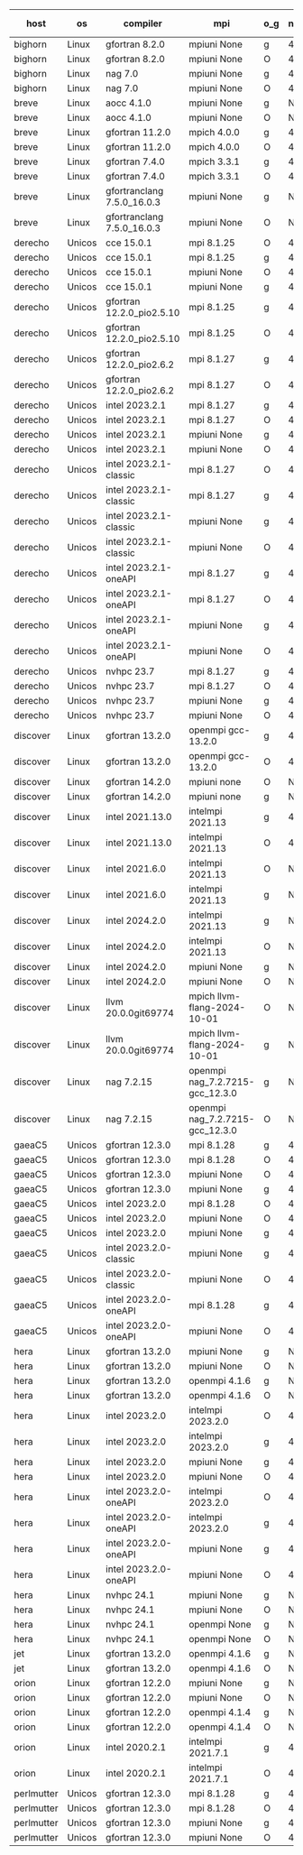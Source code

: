 

| host     | os       | compiler                              | mpi                      | o_g        | netcdf        | build       | u_pass          | u_fail          | s_pass            | s_fail            | e_pass             | e_fail             | nuopc_pass       | nuopc_fail       | artifacts link          |
|----------|----------|---------------------------------------|--------------------------|------------|---------------|-------------|-----------------|-----------------|-------------------|-------------------|--------------------|--------------------|------------------|------------------|-------------------------|
| bighorn | Linux | gfortran 8.2.0 | mpiuni None  | g | 4.6.1  | PASS | 12528 | 0 | 9 | 0 | 42 | 0 | None | None | <a href="https://github.com/esmf-org/esmf-test-artifacts/tree/a4df96325fe03d9c686a2092a7986470a2e4a24c/release_8.8.0/gfortran/8.2.0/g/mpiuni/None" target="_blank">a4df963</a> | 
| bighorn | Linux | gfortran 8.2.0 | mpiuni None  | O | 4.6.1  | PASS | 12528 | 0 | 9 | 0 | 42 | 0 | None | None | <a href="https://github.com/esmf-org/esmf-test-artifacts/tree/f12283c1ec854c621a1c2bc0bc8f64e5f981ad83/release_8.8.0/gfortran/8.2.0/O/mpiuni/None" target="_blank">f12283c</a> | 
| bighorn | Linux | nag 7.0 | mpiuni None  | g | 4.6.1  | PASS | 12528 | 0 | 9 | 0 | 42 | 0 | None | None | <a href="https://github.com/esmf-org/esmf-test-artifacts/tree/0958d6a207413fcf218cd31e3bc2c0337e185ab8/release_8.8.0/nag/7.0/g/mpiuni/None" target="_blank">0958d6a</a> | 
| bighorn | Linux | nag 7.0 | mpiuni None  | O | 4.6.1  | PASS | 12528 | 0 | 9 | 0 | 42 | 0 | None | None | <a href="https://github.com/esmf-org/esmf-test-artifacts/tree/387256b2425e1d8a12aea78a0e5081e21e223a1d/release_8.8.0/nag/7.0/O/mpiuni/None" target="_blank">387256b</a> | 
| breve | Linux | aocc 4.1.0 | mpiuni None  | g | None  | PASS | 12502 | 26 | 9 | 0 | 42 | 0 | None | None | <a href="https://github.com/esmf-org/esmf-test-artifacts/tree/90d63babed5b359c40874979e3325c1c9c90f57d/release_8.8.0/aocc/4.1.0/g/mpiuni/None" target="_blank">90d63ba</a> | 
| breve | Linux | aocc 4.1.0 | mpiuni None  | O | None  | PASS | 12502 | 26 | 9 | 0 | 42 | 0 | None | None | <a href="https://github.com/esmf-org/esmf-test-artifacts/tree/7e49091fdbf187e28a3da01aa3907df1e11b0557/release_8.8.0/aocc/4.1.0/O/mpiuni/None" target="_blank">7e49091</a> | 
| breve | Linux | gfortran 11.2.0 | mpich 4.0.0  | g | 4.7.4  | PASS | 14197 | 0 | 51 | 0 | 80 | 0 | 57 | 0 | <a href="https://github.com/esmf-org/esmf-test-artifacts/tree/2ca5bf1fea7fb3be026b15756ff108a617d7d8e0/release_8.8.0/gfortran/11.2.0/g/mpich/4.0.0" target="_blank">2ca5bf1</a> | 
| breve | Linux | gfortran 11.2.0 | mpich 4.0.0  | O | 4.7.4  | PASS | 14197 | 0 | 51 | 0 | 80 | 0 | 57 | 0 | <a href="https://github.com/esmf-org/esmf-test-artifacts/tree/6c8721f0be2eb57404d0bcf5f908499695ef673e/release_8.8.0/gfortran/11.2.0/O/mpich/4.0.0" target="_blank">6c8721f</a> | 
| breve | Linux | gfortran 7.4.0 | mpich 3.3.1  | g | 4.7.4  | PASS | 14197 | 0 | 51 | 0 | 80 | 0 | 57 | 0 | <a href="https://github.com/esmf-org/esmf-test-artifacts/tree/54715e62f744bc91bc9bc9ffc5374f2a072c4961/release_8.8.0/gfortran/7.4.0/g/mpich/3.3.1" target="_blank">54715e6</a> | 
| breve | Linux | gfortran 7.4.0 | mpich 3.3.1  | O | 4.7.4  | PASS | 14197 | 0 | 51 | 0 | 80 | 0 | 57 | 0 | <a href="https://github.com/esmf-org/esmf-test-artifacts/tree/fa3e02e0a8ff3917e2d4559afb82e7a290841bcb/release_8.8.0/gfortran/7.4.0/O/mpich/3.3.1" target="_blank">fa3e02e</a> | 
| breve | Linux | gfortranclang 7.5.0_16.0.3 | mpiuni None  | g | None  | PASS | 12528 | 0 | 9 | 0 | 42 | 0 | None | None | <a href="https://github.com/esmf-org/esmf-test-artifacts/tree/261c77d5a6abc05dbb75e16889542df6d0eb1192/release_8.8.0/gfortranclang/7.5.0_16.0.3/g/mpiuni/None" target="_blank">261c77d</a> | 
| breve | Linux | gfortranclang 7.5.0_16.0.3 | mpiuni None  | O | None  | PASS | 12528 | 0 | 9 | 0 | 42 | 0 | None | None | <a href="https://github.com/esmf-org/esmf-test-artifacts/tree/215ea2c9a1dbca0c0e30e28effbac12bcdae2fe2/release_8.8.0/gfortranclang/7.5.0_16.0.3/O/mpiuni/None" target="_blank">215ea2c</a> | 
| derecho | Unicos | cce 15.0.1 | mpi 8.1.25  | O | 4.9.2  | PASS | 14119 | 78 | 51 | 0 | 80 | 0 | 57 | 0 | <a href="https://github.com/esmf-org/esmf-test-artifacts/tree/f30319eb4ef63182ca387f441d75290bd27f5f4e/release_8.8.0/cce/15.0.1/O/mpi/8.1.25" target="_blank">f30319e</a> | 
| derecho | Unicos | cce 15.0.1 | mpi 8.1.25  | g | 4.9.2  | PASS | 13999 | 198 | 51 | 0 | 80 | 0 | 57 | 0 | <a href="https://github.com/esmf-org/esmf-test-artifacts/tree/4cc8a5327a253ef0936072f361e54b1d5901fbee/release_8.8.0/cce/15.0.1/g/mpi/8.1.25" target="_blank">4cc8a53</a> | 
| derecho | Unicos | cce 15.0.1 | mpiuni None  | O | 4.9.2  | PASS | 12293 | 235 | 9 | 0 | 42 | 0 | None | None | <a href="https://github.com/esmf-org/esmf-test-artifacts/tree/a5580b6e4eae324def6fcfc58a722d0ce4adb237/release_8.8.0/cce/15.0.1/O/mpiuni/None" target="_blank">a5580b6</a> | 
| derecho | Unicos | cce 15.0.1 | mpiuni None  | g | 4.9.2  | PASS | 12452 | 76 | 9 | 0 | 42 | 0 | None | None | <a href="https://github.com/esmf-org/esmf-test-artifacts/tree/c7d88aae9b4120673120f6ef4f2306b5aeb740c6/release_8.8.0/cce/15.0.1/g/mpiuni/None" target="_blank">c7d88aa</a> | 
| derecho | Unicos | gfortran 12.2.0_pio2.5.10 | mpi 8.1.25  | g | 4.9.2  | PASS | 14197 | 0 | 51 | 0 | 80 | 0 | 57 | 0 | <a href="https://github.com/esmf-org/esmf-test-artifacts/tree/8899679312840699adfe60870bd1efd18f66df30/release_8.8.0/gfortran/12.2.0_pio2.5.10/g/mpi/8.1.25" target="_blank">8899679</a> | 
| derecho | Unicos | gfortran 12.2.0_pio2.5.10 | mpi 8.1.25  | O | 4.9.2  | PASS | 14197 | 0 | 51 | 0 | 80 | 0 | 57 | 0 | <a href="https://github.com/esmf-org/esmf-test-artifacts/tree/22cca4edd307630827328a1b75e94408cd616ec7/release_8.8.0/gfortran/12.2.0_pio2.5.10/O/mpi/8.1.25" target="_blank">22cca4e</a> | 
| derecho | Unicos | gfortran 12.2.0_pio2.6.2 | mpi 8.1.27  | g | 4.9.2  | PASS | 14197 | 0 | 51 | 0 | 80 | 0 | 57 | 0 | <a href="https://github.com/esmf-org/esmf-test-artifacts/tree/46ac6ccb0855928a3917d5aafe525bf7d7125d90/release_8.8.0/gfortran/12.2.0_pio2.6.2/g/mpi/8.1.27" target="_blank">46ac6cc</a> | 
| derecho | Unicos | gfortran 12.2.0_pio2.6.2 | mpi 8.1.27  | O | 4.9.2  | PASS | 14197 | 0 | 51 | 0 | 80 | 0 | 57 | 0 | <a href="https://github.com/esmf-org/esmf-test-artifacts/tree/c63ea526cfbb5949565f7efa87b0b2c7e2c60ebe/release_8.8.0/gfortran/12.2.0_pio2.6.2/O/mpi/8.1.27" target="_blank">c63ea52</a> | 
| derecho | Unicos | intel 2023.2.1 | mpi 8.1.27  | g | 4.9.2  | PASS | 14197 | 0 | 51 | 0 | 80 | 0 | 58 | 0 | <a href="https://github.com/esmf-org/esmf-test-artifacts/tree/bdb75ffff3b4273ddc4ebcb5e6dd433170470004/release_8.8.0/intel/2023.2.1/g/mpi/8.1.27" target="_blank">bdb75ff</a> | 
| derecho | Unicos | intel 2023.2.1 | mpi 8.1.27  | O | 4.9.2  | PASS | 14197 | 0 | 51 | 0 | 80 | 0 | 58 | 0 | <a href="https://github.com/esmf-org/esmf-test-artifacts/tree/e802b6e57d3efece3d36e08c483cad8d65141f9b/release_8.8.0/intel/2023.2.1/O/mpi/8.1.27" target="_blank">e802b6e</a> | 
| derecho | Unicos | intel 2023.2.1 | mpiuni None  | g | 4.9.2  | PASS | 12528 | 0 | 9 | 0 | 42 | 0 | None | None | <a href="https://github.com/esmf-org/esmf-test-artifacts/tree/755cb5e88e3e4bef766f296ba0fe27e9af563cb0/release_8.8.0/intel/2023.2.1/g/mpiuni/None" target="_blank">755cb5e</a> | 
| derecho | Unicos | intel 2023.2.1 | mpiuni None  | O | 4.9.2  | PASS | 12528 | 0 | 9 | 0 | 42 | 0 | None | None | <a href="https://github.com/esmf-org/esmf-test-artifacts/tree/e8c45a2d1f006cffe9fff6fd4de7a14f89a6a1fe/release_8.8.0/intel/2023.2.1/O/mpiuni/None" target="_blank">e8c45a2</a> | 
| derecho | Unicos | intel 2023.2.1-classic | mpi 8.1.27  | O | 4.9.2  | PASS | 14197 | 0 | 51 | 0 | 80 | 0 | 57 | 0 | <a href="https://github.com/esmf-org/esmf-test-artifacts/tree/68da3baf76d75aa04e3dd71f7a3be37bab9ee72b/release_8.8.0/intel/2023.2.1-classic/O/mpi/8.1.27" target="_blank">68da3ba</a> | 
| derecho | Unicos | intel 2023.2.1-classic | mpi 8.1.27  | g | 4.9.2  | PASS | 14197 | 0 | 51 | 0 | 80 | 0 | 57 | 0 | <a href="https://github.com/esmf-org/esmf-test-artifacts/tree/7c369ec885b2c632244412aa321541f9d553c1d9/release_8.8.0/intel/2023.2.1-classic/g/mpi/8.1.27" target="_blank">7c369ec</a> | 
| derecho | Unicos | intel 2023.2.1-classic | mpiuni None  | g | 4.9.2  | PASS | 12528 | 0 | 9 | 0 | 42 | 0 | None | None | <a href="https://github.com/esmf-org/esmf-test-artifacts/tree/80babc6e0b9aef86076dbbe48aabd079ff039bff/release_8.8.0/intel/2023.2.1-classic/g/mpiuni/None" target="_blank">80babc6</a> | 
| derecho | Unicos | intel 2023.2.1-classic | mpiuni None  | O | 4.9.2  | PASS | 12528 | 0 | 9 | 0 | 42 | 0 | None | None | <a href="https://github.com/esmf-org/esmf-test-artifacts/tree/dd86d1d4c29a20f30c9a37e7f2a3b427b28ef62f/release_8.8.0/intel/2023.2.1-classic/O/mpiuni/None" target="_blank">dd86d1d</a> | 
| derecho | Unicos | intel 2023.2.1-oneAPI | mpi 8.1.27  | g | 4.9.2  | PASS | 14197 | 0 | 51 | 0 | 80 | 0 | 57 | 0 | <a href="https://github.com/esmf-org/esmf-test-artifacts/tree/81aef9352fbc53031db74ff2632bb4e2d63c0fde/release_8.8.0/intel/2023.2.1-oneAPI/g/mpi/8.1.27" target="_blank">81aef93</a> | 
| derecho | Unicos | intel 2023.2.1-oneAPI | mpi 8.1.27  | O | 4.9.2  | PASS | 14197 | 0 | 50 | 1 | 80 | 0 | 57 | 0 | <a href="https://github.com/esmf-org/esmf-test-artifacts/tree/f4023891ff5050885f1aaf6b0c1cc42e10ffea0f/release_8.8.0/intel/2023.2.1-oneAPI/O/mpi/8.1.27" target="_blank">f402389</a> | 
| derecho | Unicos | intel 2023.2.1-oneAPI | mpiuni None  | g | 4.9.2  | PASS | 12528 | 0 | 9 | 0 | 42 | 0 | None | None | <a href="https://github.com/esmf-org/esmf-test-artifacts/tree/bff0cc276e9a844d9974131a089ae260b8507e30/release_8.8.0/intel/2023.2.1-oneAPI/g/mpiuni/None" target="_blank">bff0cc2</a> | 
| derecho | Unicos | intel 2023.2.1-oneAPI | mpiuni None  | O | 4.9.2  | PASS | 12528 | 0 | 9 | 0 | 42 | 0 | None | None | <a href="https://github.com/esmf-org/esmf-test-artifacts/tree/1deb5ef32a946b2b2d460eb42fe660b7042a9748/release_8.8.0/intel/2023.2.1-oneAPI/O/mpiuni/None" target="_blank">1deb5ef</a> | 
| derecho | Unicos | nvhpc 23.7 | mpi 8.1.27  | g | 4.9.2  | PASS | 14197 | 0 | 51 | 0 | 80 | 0 | 57 | 0 | <a href="https://github.com/esmf-org/esmf-test-artifacts/tree/f199493bad78b38994e159c839800e9d6197bea5/release_8.8.0/nvhpc/23.7/g/mpi/8.1.27" target="_blank">f199493</a> | 
| derecho | Unicos | nvhpc 23.7 | mpi 8.1.27  | O | 4.9.2  | PASS | 14197 | 0 | 51 | 0 | 80 | 0 | 57 | 0 | <a href="https://github.com/esmf-org/esmf-test-artifacts/tree/e5f57823fc3269713d3c3fc4bf90980f28ffc897/release_8.8.0/nvhpc/23.7/O/mpi/8.1.27" target="_blank">e5f5782</a> | 
| derecho | Unicos | nvhpc 23.7 | mpiuni None  | g | 4.9.2  | PASS | 12528 | 0 | 9 | 0 | 42 | 0 | None | None | <a href="https://github.com/esmf-org/esmf-test-artifacts/tree/ec26e3ca9ef2c7c687601f69503865151cc05f49/release_8.8.0/nvhpc/23.7/g/mpiuni/None" target="_blank">ec26e3c</a> | 
| derecho | Unicos | nvhpc 23.7 | mpiuni None  | O | 4.9.2  | PASS | 12528 | 0 | 9 | 0 | 42 | 0 | None | None | <a href="https://github.com/esmf-org/esmf-test-artifacts/tree/ae5258cc6b1e102844a7bb3e14c87a9f22dd5f3d/release_8.8.0/nvhpc/23.7/O/mpiuni/None" target="_blank">ae5258c</a> | 
| discover | Linux | gfortran 13.2.0 | openmpi gcc-13.2.0  | g | 4.9.2  | PASS | 14197 | 0 | 51 | 0 | 80 | 0 | 57 | 0 | <a href="https://github.com/esmf-org/esmf-test-artifacts/tree/c433724229678e429ab8888c984af60896abd7e8/release_8.8.0/gfortran/13.2.0/g/openmpi/gcc-13.2.0" target="_blank">c433724</a> | 
| discover | Linux | gfortran 13.2.0 | openmpi gcc-13.2.0  | O | 4.9.2  | PASS | 14197 | 0 | 51 | 0 | 80 | 0 | 57 | 0 | <a href="https://github.com/esmf-org/esmf-test-artifacts/tree/e68140e556dabb737275afb9a2853530f35fc05b/release_8.8.0/gfortran/13.2.0/O/openmpi/gcc-13.2.0" target="_blank">e68140e</a> | 
| discover | Linux | gfortran 14.2.0 | mpiuni none  | O | None  | PASS | 12528 | 0 | 9 | 0 | 42 | 0 | None | None | <a href="https://github.com/esmf-org/esmf-test-artifacts/tree/fd893e47747698ef3569c50b01a77f06e7d50784/release_8.8.0/gfortran/14.2.0/O/mpiuni/none" target="_blank">fd893e4</a> | 
| discover | Linux | gfortran 14.2.0 | mpiuni none  | g | None  | PASS | 12528 | 0 | 9 | 0 | 42 | 0 | None | None | <a href="https://github.com/esmf-org/esmf-test-artifacts/tree/158cf0435f9d91498c9aa601cf9431284a10b17c/release_8.8.0/gfortran/14.2.0/g/mpiuni/none" target="_blank">158cf04</a> | 
| discover | Linux | intel 2021.13.0 | intelmpi 2021.13  | g | 4.9.2  | PASS | 14197 | 0 | 51 | 0 | 80 | 0 | 57 | 0 | <a href="https://github.com/esmf-org/esmf-test-artifacts/tree/996384cf72f6335c22a3d7afa9e33d83214f6e96/release_8.8.0/intel/2021.13.0/g/intelmpi/2021.13" target="_blank">996384c</a> | 
| discover | Linux | intel 2021.13.0 | intelmpi 2021.13  | O | 4.9.2  | PASS | 14197 | 0 | 51 | 0 | 80 | 0 | 57 | 0 | <a href="https://github.com/esmf-org/esmf-test-artifacts/tree/dc862ad1ecc4985809eacf8e8cfb485406a32cf6/release_8.8.0/intel/2021.13.0/O/intelmpi/2021.13" target="_blank">dc862ad</a> | 
| discover | Linux | intel 2021.6.0 | intelmpi 2021.13  | O | None  | PASS | 14197 | 0 | 51 | 0 | 80 | 0 | 57 | 0 | <a href="https://github.com/esmf-org/esmf-test-artifacts/tree/13d45b7eb89dd14a3439f344c2ad0f59a165118f/release_8.8.0/intel/2021.6.0/O/intelmpi/2021.13" target="_blank">13d45b7</a> | 
| discover | Linux | intel 2021.6.0 | intelmpi 2021.13  | g | None  | PASS | 14197 | 0 | 51 | 0 | 80 | 0 | 57 | 0 | <a href="https://github.com/esmf-org/esmf-test-artifacts/tree/5abffb9772bf912d00b7fe7e5fd248a755cfc002/release_8.8.0/intel/2021.6.0/g/intelmpi/2021.13" target="_blank">5abffb9</a> | 
| discover | Linux | intel 2024.2.0 | intelmpi 2021.13  | g | None  | PASS | 14196 | 1 | 51 | 0 | 80 | 0 | 57 | 0 | <a href="https://github.com/esmf-org/esmf-test-artifacts/tree/88ab2e504f62369577edf92165a11cacb2ab4afa/release_8.8.0/intel/2024.2.0/g/intelmpi/2021.13" target="_blank">88ab2e5</a> | 
| discover | Linux | intel 2024.2.0 | intelmpi 2021.13  | O | None  | PASS | 14197 | 0 | 51 | 0 | 80 | 0 | 57 | 0 | <a href="https://github.com/esmf-org/esmf-test-artifacts/tree/516beb7a72f7ae9d88893748dc55cecb8b6bab63/release_8.8.0/intel/2024.2.0/O/intelmpi/2021.13" target="_blank">516beb7</a> | 
| discover | Linux | intel 2024.2.0 | mpiuni None  | g | None  | PASS | 12527 | 1 | 9 | 0 | 42 | 0 | None | None | <a href="https://github.com/esmf-org/esmf-test-artifacts/tree/91685fe5dc96e330b328977b58e61febf9ec783a/release_8.8.0/intel/2024.2.0/g/mpiuni/None" target="_blank">91685fe</a> | 
| discover | Linux | intel 2024.2.0 | mpiuni None  | O | None  | PASS | 12528 | 0 | 9 | 0 | 42 | 0 | None | None | <a href="https://github.com/esmf-org/esmf-test-artifacts/tree/0362d0dfb3444bf68b4a9edcc7b821da3355f29a/release_8.8.0/intel/2024.2.0/O/mpiuni/None" target="_blank">0362d0d</a> | 
| discover | Linux | llvm 20.0.0git69774 | mpich llvm-flang-2024-10-01  | O | None  | PASS | 14158 | 39 | 18 | 33 | 76 | 4 | 19 | 38 | <a href="https://github.com/esmf-org/esmf-test-artifacts/tree/56683536a3b8205006d131398c8e81df356545fa/release_8.8.0/llvm/20.0.0git69774/O/mpich/llvm-flang-2024-10-01" target="_blank">5668353</a> | 
| discover | Linux | llvm 20.0.0git69774 | mpich llvm-flang-2024-10-01  | g | None  | PASS | 14160 | 37 | 18 | 33 | 76 | 4 | 15 | 42 | <a href="https://github.com/esmf-org/esmf-test-artifacts/tree/3229d489ac856bf7b0737a3b40285237ad63daa0/release_8.8.0/llvm/20.0.0git69774/g/mpich/llvm-flang-2024-10-01" target="_blank">3229d48</a> | 
| discover | Linux | nag 7.2.15 | openmpi nag_7.2.7215-gcc_12.3.0  | g | None  | PASS | 14197 | 0 | 51 | 0 | 80 | 0 | 57 | 0 | <a href="https://github.com/esmf-org/esmf-test-artifacts/tree/eb7791c54dba36aaf8954febf3a9c0ef9ab4e9b5/release_8.8.0/nag/7.2.15/g/openmpi/nag_7.2.7215-gcc_12.3.0" target="_blank">eb7791c</a> | 
| discover | Linux | nag 7.2.15 | openmpi nag_7.2.7215-gcc_12.3.0  | O | None  | PASS | 14197 | 0 | 51 | 0 | 80 | 0 | 57 | 0 | <a href="https://github.com/esmf-org/esmf-test-artifacts/tree/5088c915c78e9bd4b42963bfafe5b84bac7a68c3/release_8.8.0/nag/7.2.15/O/openmpi/nag_7.2.7215-gcc_12.3.0" target="_blank">5088c91</a> | 
| gaeaC5 | Unicos | gfortran 12.3.0 | mpi 8.1.28  | g | 4.9.0  | PASS | None | None | None | None | None | None | None | None | <a href="https://github.com/esmf-org/esmf-test-artifacts/tree/d5a6b4319b9241b08e58fbed12b5345eb782bf3a/release_8.8.0/gfortran/12.3.0/g/mpi/8.1.28" target="_blank">d5a6b43</a> | 
| gaeaC5 | Unicos | gfortran 12.3.0 | mpi 8.1.28  | O | 4.9.0  | PASS | None | None | None | None | None | None | None | None | <a href="https://github.com/esmf-org/esmf-test-artifacts/tree/9d0d1bac06524ad82c61142c961687c8437ede09/release_8.8.0/gfortran/12.3.0/O/mpi/8.1.28" target="_blank">9d0d1ba</a> | 
| gaeaC5 | Unicos | gfortran 12.3.0 | mpiuni None  | O | 4.9.0  | PASS | 12528 | 0 | 9 | 0 | 42 | 0 | None | None | <a href="https://github.com/esmf-org/esmf-test-artifacts/tree/aff10021527e8fa55b4594686d52dbd64f60e566/release_8.8.0/gfortran/12.3.0/O/mpiuni/None" target="_blank">aff1002</a> | 
| gaeaC5 | Unicos | gfortran 12.3.0 | mpiuni None  | g | 4.9.0  | PASS | None | None | None | None | None | None | None | None | <a href="https://github.com/esmf-org/esmf-test-artifacts/tree/01057a23bfd2bbb56201bf8ddfaa77c36cef8403/release_8.8.0/gfortran/12.3.0/g/mpiuni/None" target="_blank">01057a2</a> | 
| gaeaC5 | Unicos | intel 2023.2.0 | mpi 8.1.28  | O | 4.9.0  | PASS | None | None | None | None | None | None | None | None | <a href="https://github.com/esmf-org/esmf-test-artifacts/tree/ffcb27170f7e08d33c06e91f2f63448aed2b02c4/release_8.8.0/intel/2023.2.0/O/mpi/8.1.28" target="_blank">ffcb271</a> | 
| gaeaC5 | Unicos | intel 2023.2.0 | mpiuni None  | O | 4.9.0  | PASS | 12528 | 0 | 9 | 0 | 42 | 0 | None | None | <a href="https://github.com/esmf-org/esmf-test-artifacts/tree/34d922bf5629f638b5e1e08a852c3fd88aa9c317/release_8.8.0/intel/2023.2.0/O/mpiuni/None" target="_blank">34d922b</a> | 
| gaeaC5 | Unicos | intel 2023.2.0 | mpiuni None  | g | 4.9.0  | PASS | None | None | None | None | None | None | None | None | <a href="https://github.com/esmf-org/esmf-test-artifacts/tree/9c74870afd92c70a8e3146afcd0009e0e357ee59/release_8.8.0/intel/2023.2.0/g/mpiuni/None" target="_blank">9c74870</a> | 
| gaeaC5 | Unicos | intel 2023.2.0-classic | mpiuni None  | g | 4.9.0  | PASS | None | None | None | None | None | None | None | None | <a href="https://github.com/esmf-org/esmf-test-artifacts/tree/50ac1f6379ee8dabf2c0a26d9ec6831ba69c8578/release_8.8.0/intel/2023.2.0-classic/g/mpiuni/None" target="_blank">50ac1f6</a> | 
| gaeaC5 | Unicos | intel 2023.2.0-classic | mpiuni None  | O | 4.9.0  | PASS | 12528 | 0 | 9 | 0 | 42 | 0 | None | None | <a href="https://github.com/esmf-org/esmf-test-artifacts/tree/73fa76df602646d087b0feaa5bbb669d11bdb5ab/release_8.8.0/intel/2023.2.0-classic/O/mpiuni/None" target="_blank">73fa76d</a> | 
| gaeaC5 | Unicos | intel 2023.2.0-oneAPI | mpi 8.1.28  | g | 4.9.0  | PASS | 14197 | 0 | 51 | 0 | 80 | 0 | 57 | 0 | <a href="https://github.com/esmf-org/esmf-test-artifacts/tree/ddaf68b2ea8ae5b3b5da4b2e5abebd377ae8225e/release_8.8.0/intel/2023.2.0-oneAPI/g/mpi/8.1.28" target="_blank">ddaf68b</a> | 
| gaeaC5 | Unicos | intel 2023.2.0-oneAPI | mpiuni None  | O | 4.9.0  | PASS | 12528 | 0 | 9 | 0 | 42 | 0 | None | None | <a href="https://github.com/esmf-org/esmf-test-artifacts/tree/7750445618730d2b13c6fc33f9e0f29eac38e76f/release_8.8.0/intel/2023.2.0-oneAPI/O/mpiuni/None" target="_blank">7750445</a> | 
| hera | Linux | gfortran 13.2.0 | mpiuni None  | g | None  | PASS | 12528 | 0 | 9 | 0 | 42 | 0 | None | None | <a href="https://github.com/esmf-org/esmf-test-artifacts/tree/15964fbfc3bbb16c523841ee09421b58f3e8e144/release_8.8.0/gfortran/13.2.0/g/mpiuni/None" target="_blank">15964fb</a> | 
| hera | Linux | gfortran 13.2.0 | mpiuni None  | O | None  | PASS | 12528 | 0 | 9 | 0 | 42 | 0 | None | None | <a href="https://github.com/esmf-org/esmf-test-artifacts/tree/9c73183d803d54f0ba5e9e2ea1a52f8855e19017/release_8.8.0/gfortran/13.2.0/O/mpiuni/None" target="_blank">9c73183</a> | 
| hera | Linux | gfortran 13.2.0 | openmpi 4.1.6  | g | None  | PASS | 14197 | 0 | 51 | 0 | 80 | 0 | 57 | 0 | <a href="https://github.com/esmf-org/esmf-test-artifacts/tree/fde5915b22b43e5e943e12cb4793f38a3b161716/release_8.8.0/gfortran/13.2.0/g/openmpi/4.1.6" target="_blank">fde5915</a> | 
| hera | Linux | gfortran 13.2.0 | openmpi 4.1.6  | O | None  | PASS | 14197 | 0 | 51 | 0 | 80 | 0 | 57 | 0 | <a href="https://github.com/esmf-org/esmf-test-artifacts/tree/42f8b427b3eb7e4be9d8a27e427664aa7d1974c4/release_8.8.0/gfortran/13.2.0/O/openmpi/4.1.6" target="_blank">42f8b42</a> | 
| hera | Linux | intel 2023.2.0 | intelmpi 2023.2.0  | O | 4.7.0  | PASS | 14197 | 0 | 51 | 0 | 80 | 0 | 57 | 0 | <a href="https://github.com/esmf-org/esmf-test-artifacts/tree/f456d4c2cc9d98bb9d009567cd02f1f60dd96787/release_8.8.0/intel/2023.2.0/O/intelmpi/2023.2.0" target="_blank">f456d4c</a> | 
| hera | Linux | intel 2023.2.0 | intelmpi 2023.2.0  | g | 4.7.0  | PASS | 14197 | 0 | 51 | 0 | 80 | 0 | 57 | 0 | <a href="https://github.com/esmf-org/esmf-test-artifacts/tree/170e6491e4383edd5b4f3944dae3b88a0969bb85/release_8.8.0/intel/2023.2.0/g/intelmpi/2023.2.0" target="_blank">170e649</a> | 
| hera | Linux | intel 2023.2.0 | mpiuni None  | g | 4.7.0  | PASS | 12528 | 0 | 9 | 0 | 42 | 0 | None | None | <a href="https://github.com/esmf-org/esmf-test-artifacts/tree/6b96cd0956f1c345b186dd9b0c361980776b8630/release_8.8.0/intel/2023.2.0/g/mpiuni/None" target="_blank">6b96cd0</a> | 
| hera | Linux | intel 2023.2.0 | mpiuni None  | O | 4.7.0  | PASS | 12528 | 0 | 9 | 0 | 42 | 0 | None | None | <a href="https://github.com/esmf-org/esmf-test-artifacts/tree/8b75736f024acd8efa1980f851fe9b8dd9889d53/release_8.8.0/intel/2023.2.0/O/mpiuni/None" target="_blank">8b75736</a> | 
| hera | Linux | intel 2023.2.0-oneAPI | intelmpi 2023.2.0  | O | 4.7.0  | PASS | 14197 | 0 | 50 | 1 | 80 | 0 | 57 | 0 | <a href="https://github.com/esmf-org/esmf-test-artifacts/tree/5b397672fd62eca1b1c209397e272520a9693d34/release_8.8.0/intel/2023.2.0-oneAPI/O/intelmpi/2023.2.0" target="_blank">5b39767</a> | 
| hera | Linux | intel 2023.2.0-oneAPI | intelmpi 2023.2.0  | g | 4.7.0  | PASS | 14197 | 0 | 51 | 0 | 80 | 0 | 57 | 0 | <a href="https://github.com/esmf-org/esmf-test-artifacts/tree/4924af4b95923bdf9ddb1eaa167012618c52638e/release_8.8.0/intel/2023.2.0-oneAPI/g/intelmpi/2023.2.0" target="_blank">4924af4</a> | 
| hera | Linux | intel 2023.2.0-oneAPI | mpiuni None  | g | 4.7.0  | PASS | 12528 | 0 | 9 | 0 | 42 | 0 | None | None | <a href="https://github.com/esmf-org/esmf-test-artifacts/tree/97cb2775b5daf32540eb4ba8dc25386b3c7c4c92/release_8.8.0/intel/2023.2.0-oneAPI/g/mpiuni/None" target="_blank">97cb277</a> | 
| hera | Linux | intel 2023.2.0-oneAPI | mpiuni None  | O | 4.7.0  | PASS | 12528 | 0 | 9 | 0 | 42 | 0 | None | None | <a href="https://github.com/esmf-org/esmf-test-artifacts/tree/bc49dae0a8700d1d9ef543d239a651e4b4c7d4e2/release_8.8.0/intel/2023.2.0-oneAPI/O/mpiuni/None" target="_blank">bc49dae</a> | 
| hera | Linux | nvhpc 24.1 | mpiuni None  | g | None  | PASS | 12528 | 0 | 9 | 0 | 42 | 0 | None | None | <a href="https://github.com/esmf-org/esmf-test-artifacts/tree/535793054496037c2bd866e1986b8735daf6bd46/release_8.8.0/nvhpc/24.1/g/mpiuni/None" target="_blank">5357930</a> | 
| hera | Linux | nvhpc 24.1 | mpiuni None  | O | None  | PASS | 12528 | 0 | 9 | 0 | 42 | 0 | None | None | <a href="https://github.com/esmf-org/esmf-test-artifacts/tree/ea3e803409d7a9823225d7ada5b470a706dd55bb/release_8.8.0/nvhpc/24.1/O/mpiuni/None" target="_blank">ea3e803</a> | 
| hera | Linux | nvhpc 24.1 | openmpi None  | g | None  | PASS | 14197 | 0 | 51 | 0 | 80 | 0 | 57 | 0 | <a href="https://github.com/esmf-org/esmf-test-artifacts/tree/cfe4f953bcb3ec07f994d278ab6480bb794ff601/release_8.8.0/nvhpc/24.1/g/openmpi/None" target="_blank">cfe4f95</a> | 
| hera | Linux | nvhpc 24.1 | openmpi None  | O | None  | PASS | 14197 | 0 | 51 | 0 | 80 | 0 | 57 | 0 | <a href="https://github.com/esmf-org/esmf-test-artifacts/tree/b221c34dcb9b1613696eab75be266e85dc802e36/release_8.8.0/nvhpc/24.1/O/openmpi/None" target="_blank">b221c34</a> | 
| jet | Linux | gfortran 13.2.0 | openmpi 4.1.6  | g | None  | PASS | 14197 | 0 | 51 | 0 | 80 | 0 | 57 | 0 | <a href="https://github.com/esmf-org/esmf-test-artifacts/tree/57a558a27746f1fc308c3b0f1613d3c0ab3550a9/release_8.8.0/gfortran/13.2.0/g/openmpi/4.1.6" target="_blank">57a558a</a> | 
| jet | Linux | gfortran 13.2.0 | openmpi 4.1.6  | O | None  | PASS | 14197 | 0 | 51 | 0 | 80 | 0 | 57 | 0 | <a href="https://github.com/esmf-org/esmf-test-artifacts/tree/a3f676f0b05b236171d0b120bc19402b741975ca/release_8.8.0/gfortran/13.2.0/O/openmpi/4.1.6" target="_blank">a3f676f</a> | 
| orion | Linux | gfortran 12.2.0 | mpiuni None  | g | None  | PASS | 12528 | 0 | 9 | 0 | 42 | 0 | None | None | <a href="https://github.com/esmf-org/esmf-test-artifacts/tree/4142f5aa45d77dd9f38c2ffd185bf3919424216a/release_8.8.0/gfortran/12.2.0/g/mpiuni/None" target="_blank">4142f5a</a> | 
| orion | Linux | gfortran 12.2.0 | mpiuni None  | O | None  | PASS | 12528 | 0 | 9 | 0 | 42 | 0 | None | None | <a href="https://github.com/esmf-org/esmf-test-artifacts/tree/9cd2cd5ef8be47b12e73c0f8da4d3c72fb98072e/release_8.8.0/gfortran/12.2.0/O/mpiuni/None" target="_blank">9cd2cd5</a> | 
| orion | Linux | gfortran 12.2.0 | openmpi 4.1.4  | g | None  | PASS | 14197 | 0 | 51 | 0 | 80 | 0 | 57 | 0 | <a href="https://github.com/esmf-org/esmf-test-artifacts/tree/67c59d8a87240acc05efee2c199cd5a27fc28789/release_8.8.0/gfortran/12.2.0/g/openmpi/4.1.4" target="_blank">67c59d8</a> | 
| orion | Linux | gfortran 12.2.0 | openmpi 4.1.4  | O | None  | PASS | 14197 | 0 | 51 | 0 | 80 | 0 | 57 | 0 | <a href="https://github.com/esmf-org/esmf-test-artifacts/tree/8c11ea87655a9a106157d63eb8b09cd5c3f0f370/release_8.8.0/gfortran/12.2.0/O/openmpi/4.1.4" target="_blank">8c11ea8</a> | 
| orion | Linux | intel 2020.2.1 | intelmpi 2021.7.1  | g | 4.9.2  | PASS | 14197 | 0 | 51 | 0 | 80 | 0 | 57 | 0 | <a href="https://github.com/esmf-org/esmf-test-artifacts/tree/bd9445357efbc5812f35f96e21356068bb762c5b/release_8.8.0/intel/2020.2.1/g/intelmpi/2021.7.1" target="_blank">bd94453</a> | 
| orion | Linux | intel 2020.2.1 | intelmpi 2021.7.1  | O | 4.9.2  | PASS | 14197 | 0 | 51 | 0 | 80 | 0 | 57 | 0 | <a href="https://github.com/esmf-org/esmf-test-artifacts/tree/be58c47b71ecc2ed5d93ce2516730b5e4f6d5bc5/release_8.8.0/intel/2020.2.1/O/intelmpi/2021.7.1" target="_blank">be58c47</a> | 
| perlmutter | Unicos | gfortran 12.3.0 | mpi 8.1.28  | g | 4.9.0  | PASS | None | None | None | None | None | None | None | None | <a href="https://github.com/esmf-org/esmf-test-artifacts/tree/2733372e56cf5bbd2b90de55c2724b867d3998e5/release_8.8.0/gfortran/12.3.0/g/mpi/8.1.28" target="_blank">2733372</a> | 
| perlmutter | Unicos | gfortran 12.3.0 | mpi 8.1.28  | O | 4.9.0  | PASS | 14197 | 0 | 51 | 0 | 80 | 0 | 57 | 0 | <a href="https://github.com/esmf-org/esmf-test-artifacts/tree/bad95412de9979b643b468f48a7889ae79a2843f/release_8.8.0/gfortran/12.3.0/O/mpi/8.1.28" target="_blank">bad9541</a> | 
| perlmutter | Unicos | gfortran 12.3.0 | mpiuni None  | g | 4.9.0  | PASS | 12528 | 0 | 9 | 0 | 42 | 0 | None | None | <a href="https://github.com/esmf-org/esmf-test-artifacts/tree/4ff1b65f6a4fda7f0d6ea5e1d8ef671b0c856470/release_8.8.0/gfortran/12.3.0/g/mpiuni/None" target="_blank">4ff1b65</a> | 
| perlmutter | Unicos | gfortran 12.3.0 | mpiuni None  | O | 4.9.0  | PASS | 12528 | 0 | 9 | 0 | 42 | 0 | None | None | <a href="https://github.com/esmf-org/esmf-test-artifacts/tree/080b8e9aba151f3870e4c98c79ea21ffe7c065ed/release_8.8.0/gfortran/12.3.0/O/mpiuni/None" target="_blank">080b8e9</a> | 
